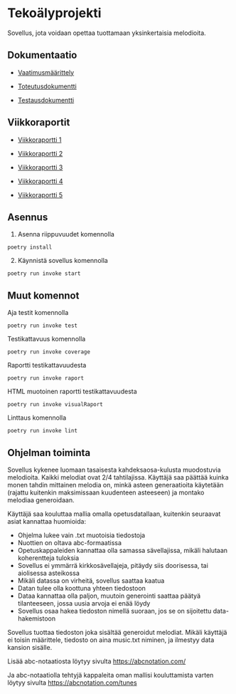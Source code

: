 # Tekoälyprojekti

Sovellus, jota voidaan opettaa tuottamaan yksinkertaisia melodioita.

## Dokumentaatio

- [Vaatimusmäärittely](https://github.com/codePercidae/algo_projekti/blob/main/documentation/requirement_spesification.md)

- [Toteutusdokumentti](https://github.com/codePercidae/algo_projekti/blob/main/documentation/completition_documentation.md)

- [Testausdokumentti](https://github.com/codePercidae/algo_projekti/blob/main/documentation/test_documentation.md)

## Viikkoraportit

- [Viikkoraportti 1](https://github.com/codePercidae/algo_projekti/blob/main/documentation/Viikkoraportti_1.md)

- [Viikkoraportti 2](https://github.com/codePercidae/algo_projekti/blob/main/documentation/Viikkoraportti_2.md)

- [Viikkoraportti 3](https://github.com/codePercidae/algo_projekti/blob/main/documentation/Viikkoraportti_3.md)

- [Viikkoraportti 4](https://github.com/codePercidae/algo_projekti/blob/main/documentation/Viikkoraportti_4.md)

- [Viikkoraportti 5](https://github.com/codePercidae/algo_projekti/blob/main/documentation/Viikkoraportti_5.md)

## Asennus

1. Asenna riippuvuudet komennolla
```
poetry install
```

2. Käynnistä sovellus komennolla
```
poetry run invoke start
```

## Muut komennot

Aja testit komennolla
```
poetry run invoke test
```

Testikattavuus komennolla
```
poetry run invoke coverage
```

Raportti testikattavuudesta
```
poetry run invoke raport
```

HTML muotoinen raportti testikattavuudesta
```
poetry run invoke visualRaport
```

Linttaus komennolla
```
poetry run invoke lint
```

## Ohjelman toiminta
Sovellus kykenee luomaan tasaisesta kahdeksaosa-kulusta muodostuvia
melodioita. Kaikki melodiat ovat 2/4 tahtilajissa. Käyttäjä saa
päättää kuinka monen tahdin mittainen melodia on, minkä
asteen generaatioita käytetään (rajattu kuitenkin maksimissaan kuudenteen
asteeseen) ja montako melodiaa generoidaan.

Käyttäjä saa kouluttaa mallia omalla opetusdatallaan, kuitenkin seuraavat asiat kannattaa
huomioida:
- Ohjelma lukee vain .txt muotoisia tiedostoja
- Nuottien on oltava abc-formaatissa
- Opetuskappaleiden kannattaa olla samassa sävellajissa, mikäli halutaan koherentteja tuloksia
- Sovellus ei ymmärrä kirkkosävellajeja, pitäydy siis doorisessa, tai aiolisessa asteikossa
- Mikäli datassa on virheitä, sovellus saattaa kaatua
- Datan tulee olla koottuna yhteen tiedostoon
- Dataa kannattaa olla paljon, muutoin generointi saattaa päätyä tilanteeseen, jossa uusia arvoja ei enää löydy
- Sovellus osaa hakea tiedoston nimellä suoraan, jos se on sijoitettu data-hakemistoon

Sovellus tuottaa tiedoston joka sisältää generoidut melodiat. Mikäli käyttäjä ei toisin määrittele,
tiedosto on aina music.txt niminen, ja ilmestyy data kansion sisälle.

Lisää abc-notaatiosta löytyy sivulta https://abcnotation.com/

Ja abc-notaatiolla tehtyjä kappaleita oman mallisi kouluttamista varten löytyy sivulta https://abcnotation.com/tunes